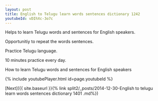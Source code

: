 ```yaml
---
layout: post
title: English to Telugu learn words sentences dictionary 1242 
youtubeId: vDIhXc-3o7c
---
```

 
 
Helps to learn Telugu words and sentences for English speakers.

Opportunitiy to repeat the words sentences. 

Practice Telugu language. 
 
10 minutes practice every day. 
 
How to learn Telugu words and sentences for English speakers 
 
{% include youtubePlayer.html id=page.youtubeId %}
 
 
[Next]({{ site.baseurl }}{% link  split2/_posts/2014-12-30-English to telugu learn words sentences dictionary 1401 .md%})
 
